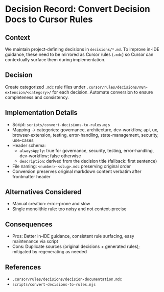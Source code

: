 # Decision Record: Convert Decision Docs to Cursor Rules

## Context
We maintain project-defining decisions in `decisions/*.md`. To improve in-IDE guidance, these need to be mirrored as Cursor rules (`.mdc`) so Cursor can contextually surface them during implementation.

## Decision
Create categorized `.mdc` rule files under `.cursor/rules/decisions/n8n-extension/<category>/` for each decision. Automate conversion to ensure completeness and consistency.

## Implementation Details
- Script: `scripts/convert-decisions-to-rules.mjs`
- Mapping → categories: governance, architecture, dev-workflow, api, ux, browser-extension, testing, error-handling, state-management, security, use-cases
- Header schema:
  - `alwaysApply`: true for governance, security, testing, error-handling, dev-workflow; false otherwise
  - `description`: derived from the decision title (fallback: first sentence)
- File naming: `<number>-<slug>.mdc` preserving original order
- Conversion preserves original markdown content verbatim after frontmatter header

## Alternatives Considered
- Manual creation: error-prone and slow
- Single monolithic rule: too noisy and not context-precise

## Consequences
- Pros: Better in-IDE guidance, consistent rule surfacing, easy maintenance via script
- Cons: Duplicate sources (original decisions + generated rules); mitigated by regenerating as needed

## References
- `.cursor/rules/decisions/decision-documentation.mdc`
- `scripts/convert-decisions-to-rules.mjs`

